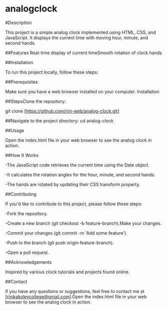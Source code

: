 # analogclock

#Description

This project is a simple analog clock implemented using HTML, CSS, and JavaScript. 
It displays the current time with moving hour, minute, and second hands.

##Features
Real-time display of current timeSmooth rotation of clock hands

##Installation

To run this project locally, follow these steps:

##Prerequisites

Make sure you have a web browser installed on your computer.
Installation

##StepsClone the repository: 

git clone [https://github.com/rini-web/analog-clock.git]

##Navigate to the project directory:
cd analog-clock

##Usage

Open the index.html file in your web browser to see the analog clock in action.

##How It Works

-The JavaScript code retrieves the current time using the Date object.

-It calculates the rotation angles for the hour, minute, and second hands.

-The hands are rotated by updating their CSS transform property.

##Contributing

If you'd like to contribute to this project, please follow these steps:

-Fork the repository.

-Create a new branch (git checkout -b feature-branch).Make your changes.

-Commit your changes (git commit -m 'Add some feature').

-Push to the branch (git push origin feature-branch).

-Open a pull request.

##Acknowledgements

Inspired by various clock tutorials and projects found online.

##Contact

If you have any questions or suggestions, feel free to contact me at [rinikakoleycollege@gmail.com].Open the index.html file in your web browser to see the analog clock in action.
